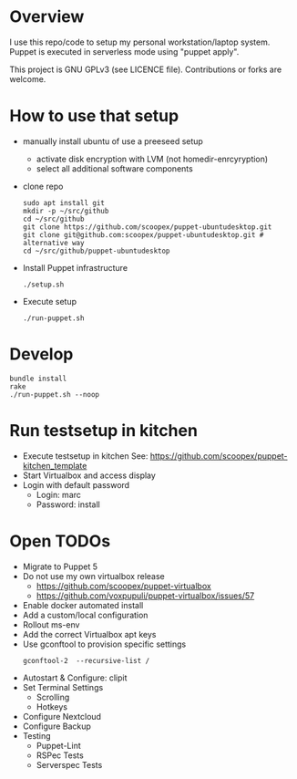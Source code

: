 Overview
=========

I use this repo/code to setup my personal workstation/laptop system.
Puppet is executed in serverless mode using "puppet apply".

This project is GNU GPLv3 (see LICENCE file). Contributions or forks are welcome.

How to use that setup
=====================

 * manually install ubuntu of use a preeseed setup
    * activate disk encryption with LVM (not homedir-enrcyryption)    
    * select all additional software components
 * clone repo
   ```
   sudo apt install git
   mkdir -p ~/src/github
   cd ~/src/github
   git clone https://github.com/scoopex/puppet-ubuntudesktop.git
   git clone git@github.com:scoopex/puppet-ubuntudesktop.git # alternative way
   cd ~/src/github/puppet-ubuntudesktop
   ```

 * Install Puppet infrastructure 
   ```
   ./setup.sh
   ```

 * Execute setup
   ```
   ./run-puppet.sh
   ```

Develop
=========

```
bundle install
rake
./run-puppet.sh --noop
```

# Run testsetup in kitchen

 * Execute testsetup in kitchen
   See: https://github.com/scoopex/puppet-kitchen_template
 * Start Virtualbox and access display
 * Login with default password
   * Login: marc
   * Password: install

Open TODOs
==========

 * Migrate to Puppet 5
 * Do not use my own virtualbox release
   * https://github.com/scoopex/puppet-virtualbox
   * https://github.com/voxpupuli/puppet-virtualbox/issues/57
 * Enable docker automated install 
 * Add a custom/local configuration
 * Rollout ms-env 
 * Add the correct Virtualbox apt keys
 * Use gconftool to provision specific settings
   ```
   gconftool-2  --recursive-list /
   ```
 * Autostart & Configure: clipit
 * Set Terminal Settings
   * Scrolling
   * Hotkeys
 * Configure Nextcloud
 * Configure Backup
 * Testing
   * Puppet-Lint
   * RSPec Tests
   * Serverspec Tests
